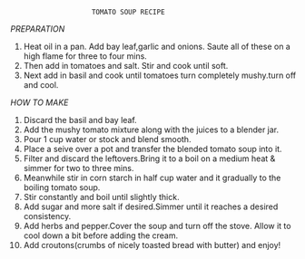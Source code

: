                         TOMATO SOUP RECIPE

*PREPARATION*

1. Heat oil in a pan. Add bay leaf,garlic and onions. Saute all of these on a high flame for three to four mins.
2. Then add in tomatoes and salt. Stir and cook until soft.
3. Next add in basil and cook until tomatoes turn completely mushy.turn off and cool.

*HOW TO MAKE*

1. Discard the basil and bay leaf.
2. Add the mushy tomato mixture along with the juices to a blender jar.
3. Pour 1 cup water or stock and blend smooth.
4. Place a seive over a pot and transfer the blended tomato soup into it.
5. Filter and discard the leftovers.Bring it to a boil on a medium heat & simmer for two to three mins.
6. Meanwhile stir in corn starch in half cup water and it gradually to the boiling tomato soup.
7. Stir constantly and boil until slightly thick.
8. Add sugar and more salt if desired.Simmer until it reaches a desired consistency.
9. Add herbs and pepper.Cover the soup and turn off the stove. Allow it to cool down a bit before adding the cream.
10. Add croutons(crumbs of nicely toasted bread with butter) and enjoy!
